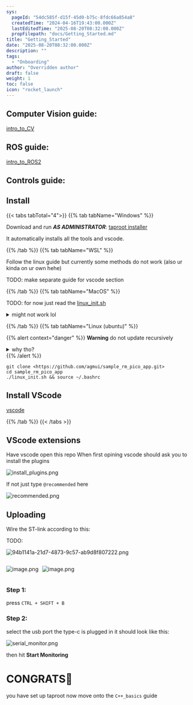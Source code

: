 ```yaml
---
sys:
  pageId: "54dc585f-d15f-45d0-b75c-8fdc66a854a8"
  createdTime: "2024-04-16T19:43:00.000Z"
  lastEditedTime: "2025-08-20T08:32:00.000Z"
  propFilepath: "docs/Getting_Started.md"
title: "Getting_Started"
date: "2025-08-20T08:32:00.000Z"
description: ""
tags:
  - "Onboarding"
author: "Overridden author"
draft: false
weight: 1
toc: false
icon: "rocket_launch"
---
```


## Computer Vision guide:

[intro_to_CV](https://agmui.github.io/notion2hugo_test/docs/guides/intro_to_cv/cv_setup/)

## ROS guide:

[intro_to_ROS2](https://agmui.github.io/notion2hugo_test/docs/guides/intro_to_ros2/getting-started-with-ros2/)

## Controls guide:

## Install

{{< tabs tabTotal="4">}}
{{% tab tabName="Windows" %}}

Download and run _**AS ADMINISTRATOR**_: [taproot installer](https://github.com/Thornbots/TeachingFreshies/releases/tag/1.0)

It automatically installs all the tools and vscode.

{{% /tab %}}
{{% tab tabName="WSL" %}}

Follow the linux guide but currently some methods do not work (also ur kinda on ur own hehe)

TODO: make separate guide for vscode section

{{% /tab %}}
{{% tab tabName="MacOS" %}}

TODO: for now just read the [linux_init.sh](https://github.com/agmui/sample_rm_pico_app/blob/main/linux_init.sh)

<details>
<summary>might not work lol</summary>

`brew install libusb pkg-config`

Next install: [vscode](https://code.visualstudio.com/Download)

</details>

{{% /tab %}}
{{% tab tabName="Linux (ubuntu)" %}}

{{% alert context="danger" %}}
**Warning** do not update recursively
<details>
<summary>why tho?</summary>
There are some submodules that may go on for a while (like tinyusb) and I highly
recommend you don't need to get them.
If you want to see what submodules I update just look in `linux_init.sh`
</details>
{{% /alert %}}

```shell
git clone <https://github.com/agmui/sample_rm_pico_app.git>
cd sample_rm_pico_app
./linux_init.sh && source ~/.bashrc
```

## Install VScode

[vscode](https://code.visualstudio.com/Download)

{{% /tab %}}
{{< /tabs >}}

## VScode extensions

Have vscode open this repo
When first opining vscode should ask you to install the plugins

![install_plugins.png](https://prod-files-secure.s3.us-west-2.amazonaws.com/d518164a-d88e-44d1-a4ee-3adb3bd8bce0/89bd30f0-1825-4e77-867b-0a41ce370880/install_plugins.png?X-Amz-Algorithm=AWS4-HMAC-SHA256&X-Amz-Content-Sha256=UNSIGNED-PAYLOAD&X-Amz-Credential=ASIAZI2LB466VEQCTREI%2F20251101%2Fus-west-2%2Fs3%2Faws4_request&X-Amz-Date=20251101T014024Z&X-Amz-Expires=3600&X-Amz-Security-Token=IQoJb3JpZ2luX2VjEFcaCXVzLXdlc3QtMiJIMEYCIQCQ2%2F1VXjnd6CI5ZPMZmPBnhcv11h0wBHG1kEIj%2BnyF4wIhALRn8VC%2B32WGyPzYC6ydYi1UwEptLPS7%2FFlJU6f11hOtKv8DCCAQABoMNjM3NDIzMTgzODA1IgxWCjhIJ1eO7My%2Be1wq3APvET%2FcxHW9dKNC2fys4PXuSd5GtU%2BdW1F%2FCiOZK3eGRA39WUWhUgpCLTNBV92z34E54hneN68J4u%2BNCmg%2BLYY1oE1QbNW675fn1GgKVXC04mkzvoArQclcdPMWyLLnua0SNbxaplD%2BKuXP4hBPHL2WcwavkWxmE9kxR%2F8oVW4aM%2BdcQmnnaVyDqDSu8n6obk8VSG%2Besig8o0skvdou%2BwEGFMS05QSk8B%2F9thI%2Fuha%2BqbcdJbOIoOySrt0ZboJUNrriJNhhgggR%2B63g6FdUBvQLpQG0bdZ440UC3Bn6aWCEG1eZMMXBOTYByv7Yv3bqG9zsIlAf%2Bbard%2FTpW2dey8zGmqjM%2F8sH%2F2G7vxFv%2FayOkb2Ogjf2R4j6PEdllY9%2B5LXdTXb73X1kys%2BemsiEZvu0ul%2Fxsl2Kr6KEwPZn5M8kZ6WWPdUkVDYpQ2hKAHnh3fo4Iyd2EH9vj%2FtXxbgQozlyXwB7vXrazQ%2B2epwut08wz2DL%2FptXpOWuoU09fDxYtyo2vQYm1rGS%2FHDl4H2zISQmQpMVF%2BNjMkffPoNIFBIpAQwBbN%2BJezvFaf3s2q5wS5%2BpmPq1RtlF4JE3OtGgxEFzaJ5brotqO2JbEaOyZ0ekqABail%2BaWZKteuubMDD8%2BpTIBjqkAb2g0AKkNT0pbrp19s%2F7fp0nQ5qowAl27vMMPw84dTZmCDeGpwZT98fSmbeqhtvs1KLJIb1xsNkWSenE%2BeXyQd%2FCg8K1%2Fy1%2FLXXK1SfX4iOMzM9RRi7LecbJ7dNN%2FhwV58KSFlg288E%2BKAmL13OF0D8lewk05ckbSTgN%2Feew1WlvFfLJl0O%2Fw%2F7R9GG3iSjvaqODSEZfoReg8cuIm9E1odVZ0gpx&X-Amz-Signature=c21873d6653e5d6378a80cc97e591c6ac0f9c80ba8324372153e2c77c37fb04b&X-Amz-SignedHeaders=host&x-amz-checksum-mode=ENABLED&x-id=GetObject)

If not just type `@recommended` here  

![recommended.png](https://prod-files-secure.s3.us-west-2.amazonaws.com/d518164a-d88e-44d1-a4ee-3adb3bd8bce0/61e661e9-5d85-4dfc-be0d-8d2097a5e793/recommended.png?X-Amz-Algorithm=AWS4-HMAC-SHA256&X-Amz-Content-Sha256=UNSIGNED-PAYLOAD&X-Amz-Credential=ASIAZI2LB466VEQCTREI%2F20251101%2Fus-west-2%2Fs3%2Faws4_request&X-Amz-Date=20251101T014024Z&X-Amz-Expires=3600&X-Amz-Security-Token=IQoJb3JpZ2luX2VjEFcaCXVzLXdlc3QtMiJIMEYCIQCQ2%2F1VXjnd6CI5ZPMZmPBnhcv11h0wBHG1kEIj%2BnyF4wIhALRn8VC%2B32WGyPzYC6ydYi1UwEptLPS7%2FFlJU6f11hOtKv8DCCAQABoMNjM3NDIzMTgzODA1IgxWCjhIJ1eO7My%2Be1wq3APvET%2FcxHW9dKNC2fys4PXuSd5GtU%2BdW1F%2FCiOZK3eGRA39WUWhUgpCLTNBV92z34E54hneN68J4u%2BNCmg%2BLYY1oE1QbNW675fn1GgKVXC04mkzvoArQclcdPMWyLLnua0SNbxaplD%2BKuXP4hBPHL2WcwavkWxmE9kxR%2F8oVW4aM%2BdcQmnnaVyDqDSu8n6obk8VSG%2Besig8o0skvdou%2BwEGFMS05QSk8B%2F9thI%2Fuha%2BqbcdJbOIoOySrt0ZboJUNrriJNhhgggR%2B63g6FdUBvQLpQG0bdZ440UC3Bn6aWCEG1eZMMXBOTYByv7Yv3bqG9zsIlAf%2Bbard%2FTpW2dey8zGmqjM%2F8sH%2F2G7vxFv%2FayOkb2Ogjf2R4j6PEdllY9%2B5LXdTXb73X1kys%2BemsiEZvu0ul%2Fxsl2Kr6KEwPZn5M8kZ6WWPdUkVDYpQ2hKAHnh3fo4Iyd2EH9vj%2FtXxbgQozlyXwB7vXrazQ%2B2epwut08wz2DL%2FptXpOWuoU09fDxYtyo2vQYm1rGS%2FHDl4H2zISQmQpMVF%2BNjMkffPoNIFBIpAQwBbN%2BJezvFaf3s2q5wS5%2BpmPq1RtlF4JE3OtGgxEFzaJ5brotqO2JbEaOyZ0ekqABail%2BaWZKteuubMDD8%2BpTIBjqkAb2g0AKkNT0pbrp19s%2F7fp0nQ5qowAl27vMMPw84dTZmCDeGpwZT98fSmbeqhtvs1KLJIb1xsNkWSenE%2BeXyQd%2FCg8K1%2Fy1%2FLXXK1SfX4iOMzM9RRi7LecbJ7dNN%2FhwV58KSFlg288E%2BKAmL13OF0D8lewk05ckbSTgN%2Feew1WlvFfLJl0O%2Fw%2F7R9GG3iSjvaqODSEZfoReg8cuIm9E1odVZ0gpx&X-Amz-Signature=0d298e8a3c7f4a78409004a5865bb6b700c0c579df4c43b54c91026f0e18a08c&X-Amz-SignedHeaders=host&x-amz-checksum-mode=ENABLED&x-id=GetObject)

## Uploading

Wire the ST-link according to this:

TODO:

![94b1141a-21d7-4873-9c57-ab9d8f807222.png](https://prod-files-secure.s3.us-west-2.amazonaws.com/d518164a-d88e-44d1-a4ee-3adb3bd8bce0/e5fad17d-ab82-4300-9f4c-505ab4b1202c/94b1141a-21d7-4873-9c57-ab9d8f807222.png?X-Amz-Algorithm=AWS4-HMAC-SHA256&X-Amz-Content-Sha256=UNSIGNED-PAYLOAD&X-Amz-Credential=ASIAZI2LB466VEQCTREI%2F20251101%2Fus-west-2%2Fs3%2Faws4_request&X-Amz-Date=20251101T014024Z&X-Amz-Expires=3600&X-Amz-Security-Token=IQoJb3JpZ2luX2VjEFcaCXVzLXdlc3QtMiJIMEYCIQCQ2%2F1VXjnd6CI5ZPMZmPBnhcv11h0wBHG1kEIj%2BnyF4wIhALRn8VC%2B32WGyPzYC6ydYi1UwEptLPS7%2FFlJU6f11hOtKv8DCCAQABoMNjM3NDIzMTgzODA1IgxWCjhIJ1eO7My%2Be1wq3APvET%2FcxHW9dKNC2fys4PXuSd5GtU%2BdW1F%2FCiOZK3eGRA39WUWhUgpCLTNBV92z34E54hneN68J4u%2BNCmg%2BLYY1oE1QbNW675fn1GgKVXC04mkzvoArQclcdPMWyLLnua0SNbxaplD%2BKuXP4hBPHL2WcwavkWxmE9kxR%2F8oVW4aM%2BdcQmnnaVyDqDSu8n6obk8VSG%2Besig8o0skvdou%2BwEGFMS05QSk8B%2F9thI%2Fuha%2BqbcdJbOIoOySrt0ZboJUNrriJNhhgggR%2B63g6FdUBvQLpQG0bdZ440UC3Bn6aWCEG1eZMMXBOTYByv7Yv3bqG9zsIlAf%2Bbard%2FTpW2dey8zGmqjM%2F8sH%2F2G7vxFv%2FayOkb2Ogjf2R4j6PEdllY9%2B5LXdTXb73X1kys%2BemsiEZvu0ul%2Fxsl2Kr6KEwPZn5M8kZ6WWPdUkVDYpQ2hKAHnh3fo4Iyd2EH9vj%2FtXxbgQozlyXwB7vXrazQ%2B2epwut08wz2DL%2FptXpOWuoU09fDxYtyo2vQYm1rGS%2FHDl4H2zISQmQpMVF%2BNjMkffPoNIFBIpAQwBbN%2BJezvFaf3s2q5wS5%2BpmPq1RtlF4JE3OtGgxEFzaJ5brotqO2JbEaOyZ0ekqABail%2BaWZKteuubMDD8%2BpTIBjqkAb2g0AKkNT0pbrp19s%2F7fp0nQ5qowAl27vMMPw84dTZmCDeGpwZT98fSmbeqhtvs1KLJIb1xsNkWSenE%2BeXyQd%2FCg8K1%2Fy1%2FLXXK1SfX4iOMzM9RRi7LecbJ7dNN%2FhwV58KSFlg288E%2BKAmL13OF0D8lewk05ckbSTgN%2Feew1WlvFfLJl0O%2Fw%2F7R9GG3iSjvaqODSEZfoReg8cuIm9E1odVZ0gpx&X-Amz-Signature=e38dd0af78e55f34235e73977f9f3abeace338110a0765a711dcbe0867ec5904&X-Amz-SignedHeaders=host&x-amz-checksum-mode=ENABLED&x-id=GetObject)

<div style="display: flex;flex-direction: row; column-gap:10px; justify-content: left;">
<div>

![image.png](https://prod-files-secure.s3.us-west-2.amazonaws.com/d518164a-d88e-44d1-a4ee-3adb3bd8bce0/210ecb78-1116-4d7b-b9b7-2292f66fa2c2/image.png?X-Amz-Algorithm=AWS4-HMAC-SHA256&X-Amz-Content-Sha256=UNSIGNED-PAYLOAD&X-Amz-Credential=ASIAZI2LB4667ATBUKTW%2F20251101%2Fus-west-2%2Fs3%2Faws4_request&X-Amz-Date=20251101T014027Z&X-Amz-Expires=3600&X-Amz-Security-Token=IQoJb3JpZ2luX2VjEFkaCXVzLXdlc3QtMiJHMEUCIDfMlchJA9sS2FmGkh3EpG9PqL8V%2BaDY619jknyaz2QSAiEAiJ4hPhr5eXiAhp%2BCVtc1qy0WHMvlALumHhUrEDjwHL8q%2FwMIIhAAGgw2Mzc0MjMxODM4MDUiDOWbdcQ0nMXnHSl2GSrcA9677lAqX4gTXixVnH9tl9BmnygToFrcXZh5qACdOZwZGeH7JsiKX0OBaDkVQ%2FD%2BrwSZ0ZuUIariq8DqD7qV326UGEIYNfzoPQwT6LdH%2FEQUxPla4xcI12lo58tNiGCia7kOZFtTIqKitssywVjw24RiLvbjc46K6s62Z8c6%2BwDsdVR8u9SAl8%2FUSbybNG20u%2BjUOEb%2B6Lp91eFFdtZQcKRxP6pdIxuFvnu0K%2BK7tApyt5C24UWpitv6MOdfFhkGs7P%2F3nlUf7e7OVXXVC%2BpB9AZ4pITPKbeR5Im8kBFbGo%2BKFkFti6xAmfy4PIkV9jU%2B1GUTZjRIwkidIwNdoJYtZQ4OaSJ0kMFx3nmMX2BR4ma4q%2B30%2BAErGD38lp8%2BzS9Ti4AmcuATW6seQQi4rFEEc%2BWgh8BP9vJjeRB2Ikotpxl%2FKwqId7LWo2MScY6ONNmrBx2Rgkp6huCufp8Zg%2Fpseb%2F1NAY%2F2JNfLxI8Ky0rOk%2B4hzWQsqRgdRLv3DP78Z%2F5UUeXgmWt2HDaqTWSJQzNpJgY45WwVRk4SZ8l5ZDZ6%2BibF17KXcrmKLjlfFAZ0b8orfPQ6mdSJtwEDd%2BiH5DF5RpJtaocFW36Gv345CvGnsjXaR3%2FpzQgfYaeceNMMO0lcgGOqUB%2B0td4z06ZRdKyqcrX2FCh7m5%2BeHKcx8fUiJGnX7cKMf6NQ%2BXqRsDPl1f20UOKKJYg6a%2Bcu3oTG4Yw9R5q7vMINKO0nYs86lah%2F1GZAkmW%2B02oGZaSFoyJe%2B2tFWOm6HwM0DRxE%2BGAuOXzrdKGDDpOq31hqp8%2BRoiaZCPg77GQ6N6VDi6fUheRb8aS1GyQSWHXCjK9IM53AAYRY4qUK28wqtXchT8&X-Amz-Signature=e7a80ca8d34318e96995ea0466d071b677918c848662ffb6d4044941fd1f21fb&X-Amz-SignedHeaders=host&x-amz-checksum-mode=ENABLED&x-id=GetObject)

</div>
<div>

![image.png](https://prod-files-secure.s3.us-west-2.amazonaws.com/d518164a-d88e-44d1-a4ee-3adb3bd8bce0/33a0fd0f-8ca6-4a86-8e09-26e95ded1fff/image.png?X-Amz-Algorithm=AWS4-HMAC-SHA256&X-Amz-Content-Sha256=UNSIGNED-PAYLOAD&X-Amz-Credential=ASIAZI2LB466QFQ7CITQ%2F20251101%2Fus-west-2%2Fs3%2Faws4_request&X-Amz-Date=20251101T014028Z&X-Amz-Expires=3600&X-Amz-Security-Token=IQoJb3JpZ2luX2VjEFcaCXVzLXdlc3QtMiJHMEUCIQChnsKMFdnMD5XWaLNPUC2kUn4Zfuq0Tx0jjqSBSrsjYwIgL7qXI5wQriPaCXXdiY08YyOxMa2Zu62XK16l5KuHTKIq%2FwMIIBAAGgw2Mzc0MjMxODM4MDUiDMGpvXypKiLd3waroircA2uhwSAP1d%2B4F4umVn12avIvU1nqXC8dlwtKG3pBFJfLINUilvOemhWA%2FCeMgDFl1zjELsAAAIJXvEkJAoORjyxqNReiGqnh73kmTX4ZMFE%2BNA0S363qmbYsteUsfpvH%2BDAtgVciniewAGBNgwUerGz%2BFhJWR4%2B53%2BhAGQrtl2ZXWLvIZiIHVPJ%2Bg738gTYr0ALuY49eGO2ZlH46V6F43KIIZidC%2BPIDFhcKKUrKJ5r3dnk%2BuKsY2cocQXukvuh%2BW5zcSN9%2BpgbUzX1PCL3MDigOl3sVXnFzBiGoTuySKp8Lp3ipZR%2FFGw2gEvpsRdvMr02gCpEnTaot8lh%2F0HYrxIdd00h8xUtU9KIg1%2B0UnGZOB2tOTCZaSGQKrRwLCnvIhiww0x8oQnYI%2F3ztD5nNoBRUtgmofCKMsUEkxNi3iYcVWt87sUzvB6WRUiCRq3aaR1K1MiJt5U9XAcCJpLeqQOuYgaM%2B0peglWLC6DZ3O4Lmel18y4I9lzooi5lkSpA2NjlTlwUMlVdIE91DOhf3vVZeTzW7tAsE69eKvUZFy4pdSB%2FqJXnY4YPZzAKF7rz4MEkE%2FPFGshgmPqmAQNNcPIivtXbUPYmN64u2sf39HnZAsbyxsIR%2BGVurVPm%2FMOL6lMgGOqUBshIaE%2FD8zkE409smccb1lNQnM3oP%2Ft%2B3EYVXIb8Oo5if6ehMOjv9OeDsM3Smlk4uvh2TxR2DyfsdrqlRzaROxiZDlTx8aftMyW9nqhKGga7kPeR%2BMJYAvY4%2Feg2etyOsTgTK3ZlvYqZzceT7zNq%2BDgFf0pESJv9sdYHuHshE87RXCN0IIoWs9Qhnc%2FXc24%2BGzfFk59lrMoPUbjcxnB%2BLlpu7uzrd&X-Amz-Signature=782de663479960a642549061b63b9528c1b0258e279574a1c2c238ebb438e640&X-Amz-SignedHeaders=host&x-amz-checksum-mode=ENABLED&x-id=GetObject)

</div>
</div>

### Step 1:

press `CTRL + SHIFT + B`

### Step 2:

select the usb port the type-c is plugged in it should look like this:

![serial_monitor.png](https://prod-files-secure.s3.us-west-2.amazonaws.com/d518164a-d88e-44d1-a4ee-3adb3bd8bce0/f03f4774-05d4-4393-b6a0-d5efb6d315ab/serial_monitor.png?X-Amz-Algorithm=AWS4-HMAC-SHA256&X-Amz-Content-Sha256=UNSIGNED-PAYLOAD&X-Amz-Credential=ASIAZI2LB466VEQCTREI%2F20251101%2Fus-west-2%2Fs3%2Faws4_request&X-Amz-Date=20251101T014024Z&X-Amz-Expires=3600&X-Amz-Security-Token=IQoJb3JpZ2luX2VjEFcaCXVzLXdlc3QtMiJIMEYCIQCQ2%2F1VXjnd6CI5ZPMZmPBnhcv11h0wBHG1kEIj%2BnyF4wIhALRn8VC%2B32WGyPzYC6ydYi1UwEptLPS7%2FFlJU6f11hOtKv8DCCAQABoMNjM3NDIzMTgzODA1IgxWCjhIJ1eO7My%2Be1wq3APvET%2FcxHW9dKNC2fys4PXuSd5GtU%2BdW1F%2FCiOZK3eGRA39WUWhUgpCLTNBV92z34E54hneN68J4u%2BNCmg%2BLYY1oE1QbNW675fn1GgKVXC04mkzvoArQclcdPMWyLLnua0SNbxaplD%2BKuXP4hBPHL2WcwavkWxmE9kxR%2F8oVW4aM%2BdcQmnnaVyDqDSu8n6obk8VSG%2Besig8o0skvdou%2BwEGFMS05QSk8B%2F9thI%2Fuha%2BqbcdJbOIoOySrt0ZboJUNrriJNhhgggR%2B63g6FdUBvQLpQG0bdZ440UC3Bn6aWCEG1eZMMXBOTYByv7Yv3bqG9zsIlAf%2Bbard%2FTpW2dey8zGmqjM%2F8sH%2F2G7vxFv%2FayOkb2Ogjf2R4j6PEdllY9%2B5LXdTXb73X1kys%2BemsiEZvu0ul%2Fxsl2Kr6KEwPZn5M8kZ6WWPdUkVDYpQ2hKAHnh3fo4Iyd2EH9vj%2FtXxbgQozlyXwB7vXrazQ%2B2epwut08wz2DL%2FptXpOWuoU09fDxYtyo2vQYm1rGS%2FHDl4H2zISQmQpMVF%2BNjMkffPoNIFBIpAQwBbN%2BJezvFaf3s2q5wS5%2BpmPq1RtlF4JE3OtGgxEFzaJ5brotqO2JbEaOyZ0ekqABail%2BaWZKteuubMDD8%2BpTIBjqkAb2g0AKkNT0pbrp19s%2F7fp0nQ5qowAl27vMMPw84dTZmCDeGpwZT98fSmbeqhtvs1KLJIb1xsNkWSenE%2BeXyQd%2FCg8K1%2Fy1%2FLXXK1SfX4iOMzM9RRi7LecbJ7dNN%2FhwV58KSFlg288E%2BKAmL13OF0D8lewk05ckbSTgN%2Feew1WlvFfLJl0O%2Fw%2F7R9GG3iSjvaqODSEZfoReg8cuIm9E1odVZ0gpx&X-Amz-Signature=f66185bef8355c485209f144acce7dc56bcbeb7a9ab60cf60afe9fbf967eb749&X-Amz-SignedHeaders=host&x-amz-checksum-mode=ENABLED&x-id=GetObject)

then hit **Start Monitoring**

# CONGRATS🎉

you have set up taproot now move onto the `C++_basics` guide
